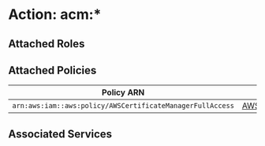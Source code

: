 # Action: acm:*

## Attached Roles

## Attached Policies

| Policy ARN | Policy Name |
|------------|-------------|
| `arn:aws:iam::aws:policy/AWSCertificateManagerFullAccess` | [AWSCertificateManagerFullAccess](../policies.md#awscertificatemanagerfullaccess) |

## Associated Services

